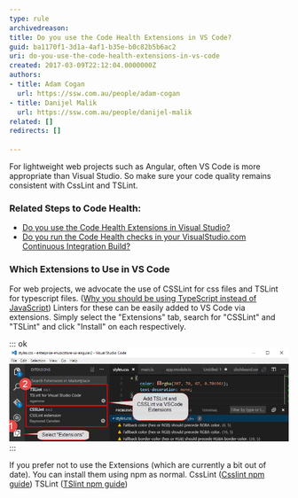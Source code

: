 ```yaml
---
type: rule
archivedreason: 
title: Do you use the Code Health Extensions in VS Code?
guid: ba1170f1-3d1a-4af1-b35e-b0c82b5b6ac2
uri: do-you-use-the-code-health-extensions-in-vs-code
created: 2017-03-09T22:12:04.0000000Z
authors:
- title: Adam Cogan
  url: https://ssw.com.au/people/adam-cogan
- title: Danijel Malik
  url: https://ssw.com.au/people/danijel-malik
related: []
redirects: []

---
```


For lightweight web projects such as Angular, often VS Code is more appropriate than Visual Studio. So make sure your code quality remains consistent with CssLint and TSLint.

<!--endintro-->

### Related Steps to Code Health: 


* [Do you use the Code Health Extensions in Visual Studio?](/do-you-use-the-code-health-extensions-in-visual-studio)
* [Do you run the Code Health checks in your VisualStudio.com Continuous Integration Build?](/do-you-run-the-code-health-checks-in-your-visualstudiocom-continuous-integration-build)


### Which Extensions to Use in VS Code


For web projects, we advocate the use of CSSLint for css files and TSLint for typescript files. ([Why you should be using TypeScript instead of JavaScript](/do-you-know-when-to-use-typescript-vs-javascript-and-coffeescript))
Linters for these can be easily added to VS Code via extensions.
Simply select the "Extensions" tab, search for "CSSLint" and "TSLint" and click "Install" on each respectively.

::: ok  
![Figure: Addition of CssLi nt and TSLint to VS Code Project](VSCode-Extensions.png)  
:::  

If you prefer not to use the Extensions (which are currently a bit out of date). You can install them using npm as normal. 
CssLint ([Csslint npm guide](https://www.npmjs.com/package/csslint))
TSLint ([TSlint npm guide](https://www.npmjs.com/package/tslint))
